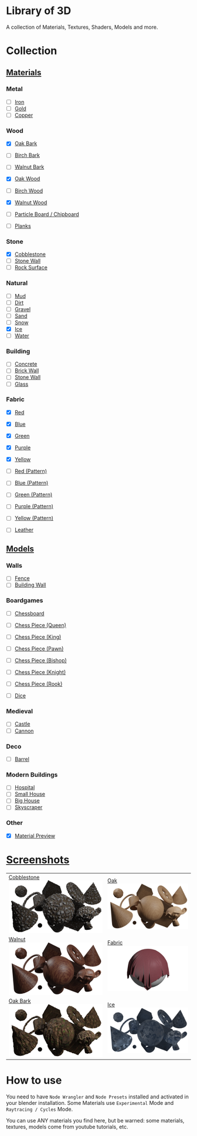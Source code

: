 # Library of 3D

A collection of Materials, Textures, Shaders, Models and more.

# Collection

## [Materials](materials/)

### Metal

- [ ] [Iron]()
- [ ] [Gold]()
- [ ] [Copper]()

### Wood

- [x] [Oak Bark](materials/oak_bark.blend)
- [ ] [Birch Bark]()
- [ ] [Walnut Bark]()

- [x] [Oak Wood](materials/oak.blend)
- [ ] [Birch Wood]()
- [x] [Walnut Wood](materials/walnut.blend)

- [ ] [Particle Board / Chipboard]()
- [ ] [Planks]()

### Stone

- [x] [Cobblestone](materials/cobblestone.blend)
- [ ] [Stone Wall]()
- [ ] [Rock Surface]()

### Natural

- [ ] [Mud]()
- [ ] [Dirt]()
- [ ] [Gravel]()
- [ ] [Sand]()
- [ ] [Snow]()
- [x] [Ice](materials/ice.blend)
- [ ] [Water]()

### Building

- [ ] [Concrete]()
- [ ] [Brick Wall]()
- [ ] [Stone Wall]()
- [ ] [Glass]()

### Fabric

- [x] [Red](materials/fabric_red.blend)
- [x] [Blue](materials/fabric_blue.blend)
- [x] [Green](materials/fabric_green.blend)
- [x] [Purple](materials/fabric_purple.blend)
- [x] [Yellow](materials/fabric_yellow.blend)

- [ ] [Red (Pattern)]()
- [ ] [Blue (Pattern)]()
- [ ] [Green (Pattern)]()
- [ ] [Purple (Pattern)]()
- [ ] [Yellow (Pattern)]()

- [ ] [Leather]()

## [Models](models/)

### Walls

- [ ] [Fence]()
- [ ] [Building Wall]()

### Boardgames

- [ ] [Chessboard]()
- [ ] [Chess Piece (Queen)]()
- [ ] [Chess Piece (King)]()
- [ ] [Chess Piece (Pawn)]()
- [ ] [Chess Piece (Bishop)]()
- [ ] [Chess Piece (Knight)]()
- [ ] [Chess Piece (Rook)]()

- [ ] [Dice]()

### Medieval

- [ ] [Castle]()
- [ ] [Cannon]()

### Deco
- [ ] [Barrel]()

### Modern Buildings

- [ ] [Hospital]()
- [ ] [Small House]()
- [ ] [Big House]()
- [ ] [Skyscraper]()

### Other

- [x] [Material Preview](models/material_preview.blend)

# [Screenshots](screenshots/)

|                                                                                           |                                                                                            |
| ----------------------------------------------------------------------------------------- | ------------------------------------------------------------------------------------------ |
| [Cobblestone](materials/cobblestone.blend)<BR>![cobblestone](screenshots/cobblestone.png) | [Oak](materials/oak.blend)<BR>![oak](screenshots/oak.png)                                  |
| [Walnut](materials/walnut.blend)<BR>![walnut](screenshots/walnut.png)                     | [Fabric](materials/fabric_blue.blend)<BR>![cobblestone](screenshots/fabric_red.png) || [Cobblestone](materials/cobblestone.blend)<BR>![cobblestone](screenshots/cobblestone.png) | [Oak](materials/oak.blend)<BR>![oak](screenshots/oak.png)                                  |
| [Oak Bark](materials/oak_bark.blend)<BR>![oak bark](screenshots/oak_bark.png)                     | [Ice](materials/ice.blend)<BR>![ice](screenshots/ice.png) |

# How to use

You need to have `Node Wrangler` and `Node Presets` installed and activated in your blender installation.
Some Materials use `Experimental` Mode and `Raytracing / Cycles` Mode.

You can use ANY materials you find here, but be warned: some materials, textures, models come from youtube tutorials, etc.
